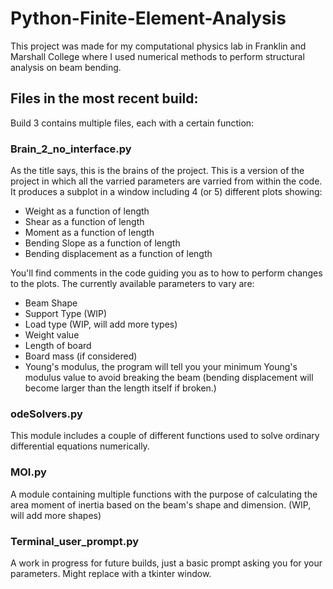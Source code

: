# Python-Finite-Element-Analysis
This project was made for my computational physics lab in Franklin and Marshall College where I used numerical methods to perform structural analysis on beam bending.

## Files in the most recent build:
Build 3 contains multiple files, each with a certain function:

### Brain_2_no_interface.py 
As the title says, this is the brains of the project. This is a version of the project in which all the varried parameters are varried from within the code. It produces a subplot in a window including 4 (or 5) different plots showing:
- Weight as a function of length
- Shear as a function of length
- Moment as a function of length
- Bending Slope as a function of length
- Bending displacement as a function of length

You'll find comments in the code guiding you as to how to perform changes to the plots. The currently available parameters to vary are:
- Beam Shape
- Support Type (WIP)
- Load type (WIP, will add more types)
- Weight value
- Length of board
- Board mass (if considered)
- Young's modulus, the program will tell you your minimum Young's modulus value to avoid breaking the beam (bending displacement will become larger than the length itself if broken.)

### odeSolvers.py
This module includes a couple of different functions used to solve ordinary differential equations numerically.

### MOI.py
A module containing multiple functions with the purpose of calculating the area moment of inertia based on the beam's shape and dimension. (WIP, will add more shapes)

### Terminal_user_prompt.py
A work in progress for future builds, just a basic prompt asking you for your parameters. Might replace with a tkinter window.

